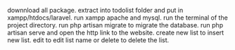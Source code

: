 downnload all package.
extract into todolist folder and put in xampp/htdocs/laravel.
run xampp apache and mysql.
run the terminal of the project directory.
run php artisan migrate to migrate the database.
run php artisan serve and open the http link to the website.
create new list to insert new list.
edit to edit list name or delete to delete the list. 
